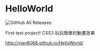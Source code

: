 HelloWorld
==========


![GitHub All Releases](https://img.shields.io/github/downloads/Yian8068/HelloWorld/total?style=for-the-badge)

First test project!
CSS3 玩玩簡單的動畫效果

http://yian8068.github.io/HelloWorld/
